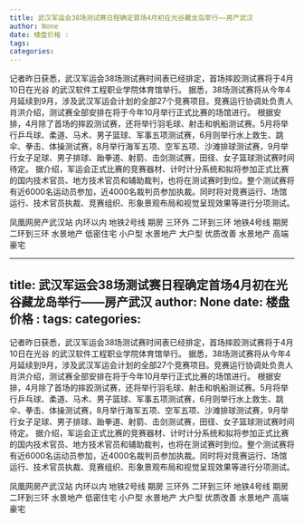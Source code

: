 ```yaml
---
title: 武汉军运会38场测试赛日程确定首场4月初在光谷藏龙岛举行——房产武汉
author: None
date: 楼盘价格 : 
tags: 
categories: 
---
```

                        
<!-- more -->
记者昨日获悉，武汉军运会38场测试赛时间表已经排定，首场摔跤测试赛将于4月10日在光谷
的武汉软件工程职业学院体育馆举行。
据悉，38场测试赛将从今年4月延续到9月，涉及武汉军运会计划的全部27个竞赛项目。竞赛运行协调处负责人肖洪介绍，测试赛全部安排在将于今年10月举行正式比赛的场馆进行。
根据安排，4月除了首场的摔跤测试赛，还将举行羽毛球、射击和帆船测试赛。5月将举行乒乓球、柔道、马术、男子篮球、军事五项测试赛，6月则举行水上救生、跳伞、拳击、体操测试赛，8月举行海军五项、空军五项、沙滩排球测试赛，9月举行女子足球、男子排球、跆拳道、射箭、击剑测试赛，田径、女子篮球测试赛时间待定。
据介绍，军运会正式比赛的竞赛器材、计时计分系统和拟将参加正式比赛的国内技术官员、地方技术官员和辅助裁判，也将在测试赛时到位。整个测试赛将有近6000名运动员参加，近4000名裁判员参加执裁。同时将对竞赛运行、场馆运行、技术官员执裁、竞赛组织、形象景观布局和视觉呈现效果等进行分项测试。
                        
                        
                        
                        
                                        
                    
                    
                
                    
                    
                    
                
                    
                
凤凰网房产武汉站
内环以内 地铁2号线
期房 三环外
二环到三环 地铁4号线
期房 二环到三环
水景地产 低密住宅
小户型 水景地产
大户型 优质改善
水景地产 高端豪宅
	                        
	                    
	                        
	                    
---
title: 武汉军运会38场测试赛日程确定首场4月初在光谷藏龙岛举行——房产武汉
author: None
date: 楼盘价格 : 
tags: 
categories: 
---
                        
<!-- more -->
记者昨日获悉，武汉军运会38场测试赛时间表已经排定，首场摔跤测试赛将于4月10日在光谷
的武汉软件工程职业学院体育馆举行。
据悉，38场测试赛将从今年4月延续到9月，涉及武汉军运会计划的全部27个竞赛项目。竞赛运行协调处负责人肖洪介绍，测试赛全部安排在将于今年10月举行正式比赛的场馆进行。
根据安排，4月除了首场的摔跤测试赛，还将举行羽毛球、射击和帆船测试赛。5月将举行乒乓球、柔道、马术、男子篮球、军事五项测试赛，6月则举行水上救生、跳伞、拳击、体操测试赛，8月举行海军五项、空军五项、沙滩排球测试赛，9月举行女子足球、男子排球、跆拳道、射箭、击剑测试赛，田径、女子篮球测试赛时间待定。
据介绍，军运会正式比赛的竞赛器材、计时计分系统和拟将参加正式比赛的国内技术官员、地方技术官员和辅助裁判，也将在测试赛时到位。整个测试赛将有近6000名运动员参加，近4000名裁判员参加执裁。同时将对竞赛运行、场馆运行、技术官员执裁、竞赛组织、形象景观布局和视觉呈现效果等进行分项测试。
                        
                        
                        
                        
                                        
                    
                    
                
                    
                    
                    
                
                    
                
凤凰网房产武汉站
内环以内 地铁2号线
期房 三环外
二环到三环 地铁4号线
期房 二环到三环
水景地产 低密住宅
小户型 水景地产
大户型 优质改善
水景地产 高端豪宅
	                        
	                    
	                        
	                    
